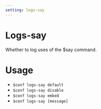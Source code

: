 ```yaml
---
setting: logs-say
---
```


# Logs-say

Whether to log uses of the $say command.

# Usage

- `$conf logs-say default`
- `$conf logs-say disable`
- `$conf logs-say embed`
- `$conf logs-say [message]`
